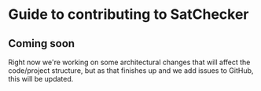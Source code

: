 # Guide to contributing to SatChecker

## Coming soon

Right now we're working on some architectural changes that will affect the code/project structure, but as that finishes up and we add issues to GitHub, this will be updated.
